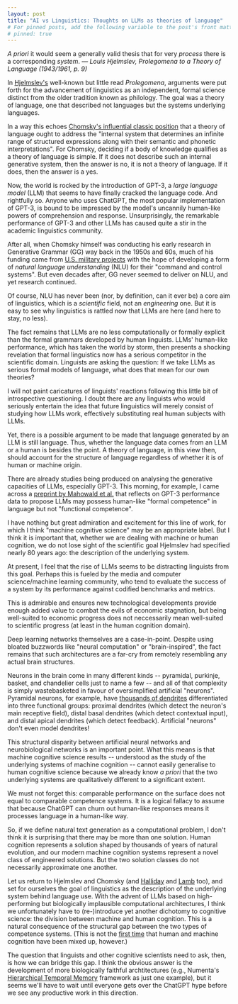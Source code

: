```yaml
---
layout: post
title: "AI vs Linguistics: Thoughts on LLMs as theories of language"
# For pinned posts, add the following variable to the post's front matter:
# pinned: true
---
```

<!--
<div class="message">
  <i>A priori</i> it would seem a generally valid thesis that for very <i>process</i> there is a corresponding <i>system</i>... It must be assumed that any process can be analyzed into a limited number of elements recurring in various combinations. Then... it should be possible to order these elements into classes according to their <b>possibilities of combination</b>. And it should be further possible to set up a <b>general and exhaustive calculus of the possible combinations</b>.
  <cite>— Louis Hjelmslev, Prolegomena to a Theory of Language (1943/1961, p. 9)</cite>
</div>
-->

<div class="message">
  <i>A priori</i> it would seem a generally valid thesis that for very <i>process</i> there is a corresponding <i>system</i>.
  <cite>— Louis Hjelmslev, Prolegomena to a Theory of Language (1943/1961, p. 9)</cite>
</div>

In <a href="https://en.wikipedia.org/wiki/Louis_Hjelmslev" target="_blank" rel="noopener noreferrer">Hjelmslev's</a> well-known but little read <i>Prolegomena</i>, arguments were put forth for the advancement of linguistics as an independent, formal science distinct from the older tradition known as philology. The goal was a theory of language, one that described not languages but the systems underlying languages. 

<!-- more -->

In a way this echoes <a href="https://www.persee.fr/doc/intel_0769-4113_2011_num_56_2_1146" target="_blank" rel="noopener noreferrer">Chomsky's influential classic position</a> that a theory of language ought to address the "internal system that determines an infinite range of structured expressions along with their semantic and phonetic interpretations". For Chomsky, deciding if a body of knowledge qualifies as a theory of language is simple. If it does not describe such an internal generative system, then the answer is no, it is not a theory of language. If it does, then the answer is a yes.

Now, the world is rocked by the introduction of GPT-3, a <i>large language model</i> (LLM) that seems to have finally cracked the language code. And rightfully so. Anyone who uses ChatGPT, the most popular implementation of GPT-3, is bound to be impressed by the model's uncannily human-like powers of comprehension and response. Unsurprisingly, the remarkable performance of GPT-3 and other LLMs has caused quite a stir in the academic linguistics community. 

After all, when Chomsky himself was conducting his early research in Generative Grammar (GG) way back in the 1950s and 60s, much of his funding came from <a href="https://www.opendemocracy.net/en/chomsky-s-choice-how-noam-chomsky-s-early-military-work-led-to-life-of-campaigning-agai/" target="_blank" rel="noopener noreferrer">U.S. military projects</a> with the hope of developing a form of <i>natural language understanding</i> (NLU) for their "command and control systems". But even decades after, GG never seemed to deliver on NLU, and yet research continued. 

Of course, NLU has never been (nor, by definition, can it ever be) a core aim of linguistics, which is a <i>scientific</i> field, not an <i>engineering</i> one. But it is easy to see why linguistics is rattled now that LLMs are here (and here to stay, no less). 

The fact remains that LLMs are no less computationally or formally explicit than the formal grammars developed by human linguists. LLMs' human-like performance, which has taken the world by storm, then presents a shocking revelation that formal linguistics now has a serious competitor in the scientific domain. Linguists are asking the question: If we take LLMs as serious formal models of language, what does that mean for our own theories?

I will not paint caricatures of linguists' reactions following this little bit of introspective questioning. I doubt there are any linguists who would seriously entertain the idea that future linguistics will merely consist of studying how LLMs work, effectively substituting real human subjects with LLMs. 

Yet, there is a possible argument to be made that language generated by an LLM is still language. Thus, whether the language data comes from an LLM or a human is besides the point. A theory of language, in this view then, should account for the structure of language regardless of whether it is of human or machine origin.

There are already studies being produced on analysing the generative capacities of LLMs, especially GPT-3. This morning, for example, I came across a <a href="https://www.researchgate.net/publication/367217861_Dissociating_language_and_thought_in_large_language_models_a_cognitive_perspective" target="_blank" rel="noopener noreferrer">preprint by Mahowald et al.</a> that reflects on GPT-3 performance data to propose LLMs may possess human-like "formal competence" in language but not "functional competence". 

I have nothing but great admiration and excitement for this line of work, for which I think "machine cognitive science" may be an appropriate label. But I think it is important that, whether we are dealing with machine or human cognition, we do not lose sight of the scientific goal Hjelmslev had specified nearly 80 years ago: the description of the underlying system.

At present, I feel that the rise of LLMs seems to be distracting linguists from this goal. Perhaps this is fueled by the media and computer science/machine learning community, who tend to evaluate the success of a system by its performance against codified benchmarks and metrics. 

This is admirable and ensures new technological developments provide enough added value to combat the evils of economic stagnation, but being well-suited to economic progress does not neccessarily mean well-suited to scientific progress (at least in the human cognition domain).

Deep learning networks themselves are a case-in-point. Despite using bloated buzzwords like "neural computation" or "brain-inspired", the fact remains that such architectures are a far-cry from remotely resembling any actual brain structures. 

Neurons in the brain come in many different kinds -- pyramidal, purkinje, basket, and chandelier cells just to name a few -- and all of that complexity is simply wastebasketed in favour of oversimplified artificial "neurons". Pyramidal neurons, for example, have <a href="https://www.frontiersin.org/articles/10.3389/fncir.2016.00023/full" target="_blank" rel="noopener noreferrer">thousands of dendrites</a> differentiated into three functional groups: proximal dendrites (which detect the neuron's main receptive field), distal basal dendrites (which detect contextual input), and distal apical dendrites (which detect feedback). Artificial "neurons" don't even model dendrites!

This structural disparity between artificial neural networks and neurobiological networks is an important point. What this means is that machine cognitive science results -- understood as the study of the underlying systems of machine cognition -- cannot easily generalise to human cognitive science because we already know <i>a priori</i> that the two underlying systems are qualitatively different to a significant extent.

We must not forget this: comparable performance on the surface does not equal to comparable competence systems. It is a logical fallacy to assume that because ChatGPT can churn out human-like responses means it processes language in a human-like way. 

So, if we define natural text generation as a computational problem, I don't think it is surprising that there may be more than one solution. Human cognition represents a solution shaped by thousands of years of natural evolution, and our modern machine cognition systems represent a novel class of engineered solutions. But the two solution classes do not necessarily approximate one another.

Let us return to Hjelmslev and Chomsky (and <a href="https://en.wikipedia.org/wiki/Michael_Halliday" target="_blank" rel="noopener noreferrer">Halliday</a> and <a href="https://en.wikipedia.org/wiki/Sydney_Lamb" target="_blank" rel="noopener noreferrer">Lamb</a> too), and set for ourselves the goal of linguistics as the description of the underlying system behind language use. With the advent of LLMs based on high-performing but biologically implausible computational architectures, I think we unfortunately have to (re-)introduce yet another dichotomy to cognitive science: the division between machine and human cognition. This is a natural consequence of the structural gap between the two types of competence systems. (This is not the <a href="https://www.frontiersin.org/articles/10.3389/fevo.2022.878729/full" target="_blank" rel="noopener noreferrer">first time</a> that human and machine cognition have been mixed up, however.)

The question that linguists and other cognitive scientists need to ask, then, is how we can bridge this gap. I think the obvious answer is the development of more biologically faithful archtitectures (e.g., Numenta's <a href="https://www.numenta.com/blog/2019/10/24/machine-learning-guide-to-htm/" target="_blank" rel="noopener noreferrer">Hierarchical Temporal Memory</a> framework as just one example), but it seems we'll have to wait until everyone gets over the ChatGPT hype before we see any productive work in this direction.
